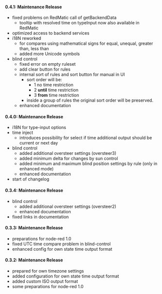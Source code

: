 #### 0.4.1: Maintenance Release

- fixed problems on RedMatic call of getBackendData
  - tooltip with resolved time on typeInput now also available in RedMatic
- optimized access to backend services
- i18N reworked
  - for compares using mathematical signs for equal, unequal, greater than, less than
  - added more Unicode symbols
- blind control
  - fixed error on empty ruleset
  - add clear button for rules
  - internal sort of rules and sort button for manual in UI
    - sort order will be:
      - 1 no time restriction
      - 2 __until__ time restriction
      - 3 __from__ time restriction
    - inside a group of rules the original sort order will be preserved.
  - enhanced documentation

#### 0.4.0: Maintenance Release

- i18N for type-input options
- time inject
  - introduces possibility for select if time additional output should be current or next day
- blind control
  - added additional oversteer settings (oversteer3)
  - added minimum delta for changes by sun control
  - added minimum and maximum blind position settings by rule (only in enhanced mode)
  - enhanced documentation
- start of changelog

#### 0.3.4: Maintenance Release

- blind control
  - added additional oversteer settings (oversteer2)
  - enhanced documentation
- fixed links in documentation

#### 0.3.3: Maintenance Release

- preparations for node-red 1.0
- fixed UTC time compare problem in blind-control
- enhanced config for own state time output format

#### 0.3.2: Maintenance Release

- prepared for own timezone settings
- added configuration for own state time output format
- added custom ISO output format
- some preparations for node-red 1.0
